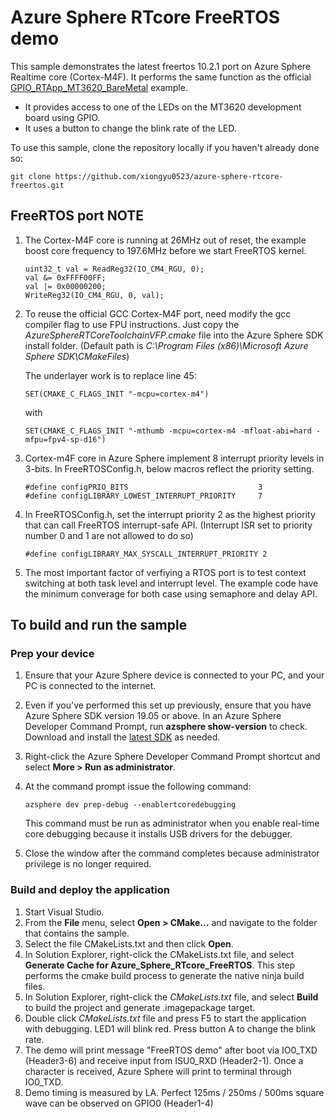 ﻿# Azure Sphere RTcore FreeRTOS demo

This sample demonstrates the latest freertos 10.2.1 port on Azure Sphere Realtime core (Cortex-M4F). It performs the same function as the official [GPIO_RTApp_MT3620_BareMetal]([../GPIO_HighLevelApp/README.md](https://github.com/Azure/azure-sphere-samples/tree/master/Samples/GPIO/GPIO_RTApp_MT3620_BareMetal)) example.

- It provides access to one of the LEDs on the MT3620 development board using GPIO.
- It uses a button to change the blink rate of the LED.


To use this sample, clone the repository locally if you haven't already done so:

```
git clone https://github.com/xiongyu0523/azure-sphere-rtcore-freertos.git
```

## FreeRTOS port NOTE

1. The Cortex-M4F core is running at 26MHz out of reset, the example boost core frequency to 197.6MHz before we start FreeRTOS kernel. 
   
   ```
   uint32_t val = ReadReg32(IO_CM4_RGU, 0);
   val &= 0xFFFF00FF;
   val |= 0x00000200;
   WriteReg32(IO_CM4_RGU, 0, val);
   ```
   
2. To reuse the official GCC Cortex-M4F port, need modify the gcc compiler flag to use FPU instructions. Just copy the *AzureSphereRTCoreToolchainVFP.cmake* file into the Azure Sphere SDK install folder. (Default path is *C:\Program Files (x86)\Microsoft Azure Sphere SDK\CMakeFiles*)

    The underlayer work is to replace line 45:

    `SET(CMAKE_C_FLAGS_INIT "-mcpu=cortex-m4")`

    with

    `SET(CMAKE_C_FLAGS_INIT "-mthumb -mcpu=cortex-m4 -mfloat-abi=hard -mfpu=fpv4-sp-d16")`

3. Cortex-m4F core in Azure Sphere implement 8 interrupt priority levels in 3-bits. In FreeRTOSConfig.h, below macros reflect the priority setting.

    ```
    #define configPRIO_BITS       		                3        
    #define configLIBRARY_LOWEST_INTERRUPT_PRIORITY		7
    ```

4. In FreeRTOSConfig.h, set the interrupt priority 2 as the highest priority that can call FreeRTOS interrupt-safe API. (Interrupt ISR set to priority number 0 and 1 are not allowed to do so)
   
   ```
   #define configLIBRARY_MAX_SYSCALL_INTERRUPT_PRIORITY 2
   ```


5. The most important factor of verfiying a RTOS port is to test context switching at both task level and interrupt level. The example code have the minimum converage for both case using semaphore and delay API.

## To build and run the sample

### Prep your device

1. Ensure that your Azure Sphere device is connected to your PC, and your PC is connected to the internet.
2. Even if you've performed this set up previously, ensure that you have Azure Sphere SDK version 19.05 or above. In an Azure Sphere Developer Command Prompt, run **azsphere show-version** to check. Download and install the [latest SDK](https://aka.ms/AzureSphereSDKDownload) as needed.
3. Right-click the Azure Sphere Developer Command Prompt shortcut and select **More > Run as administrator**.
4. At the command prompt issue the following command:

   ```
   azsphere dev prep-debug --enablertcoredebugging
   ```

   This command must be run as administrator when you enable real-time core debugging because it installs USB drivers for the debugger.
5. Close the window after the command completes because administrator privilege is no longer required.  

### Build and deploy the application

1. Start Visual Studio.
2. From the **File** menu, select **Open > CMake...** and navigate to the folder that contains the sample.
3. Select the file CMakeLists.txt and then click **Open**. 
4. In Solution Explorer, right-click the CMakeLists.txt file, and select **Generate Cache for Azure_Sphere_RTcore_FreeRTOS**. This step performs the cmake build process to generate the native ninja build files. 
5. In Solution Explorer, right-click the *CMakeLists.txt* file, and select **Build** to build the project and generate .imagepackage target.
6. Double click *CMakeLists.txt* file and press F5 to start the application with debugging. LED1 will blink red. Press button A to change the blink rate.
7. The demo will print message "FreeRTOS demo" after boot via IO0_TXD (Header3-6) and receive input from ISU0_RXD (Header2-1). Once a character is received, Azure Sphere will print to terminal through IO0_TXD. 
8. Demo timing is measured by LA. Perfect 125ms / 250ms / 500ms square wave can be observed on GPIO0 (Header1-4)